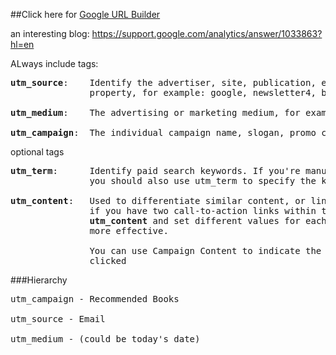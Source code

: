 ##Click here for [Google URL Builder](https://ga-dev-tools.appspot.com/campaign-url-builder/)


an interesting blog: https://support.google.com/analytics/answer/1033863?hl=en

ALways include tags:
<pre>
<b>utm_source</b>:    Identify the advertiser, site, publication, etc. that is sending traffic to your 
               property, for example: google, newsletter4, billboard.  

<b>utm_medium</b>:    The advertising or marketing medium, for example: cpc, banner, email newsletter.

<b>utm_campaign</b>:  The individual campaign name, slogan, promo code, etc. for a product.
</pre>

optional tags
<pre>
<b>utm_term</b>:      Identify paid search keywords. If you're manually tagging paid keyword campaigns, 
               you should also use utm_term to specify the keyword.

<b>utm_content</b>:   Used to differentiate similar content, or links within the same ad. For example, 
               if you have two call-to-action links within the same email message, you can use 
               <b>utm_content</b> and set different values for each so you can tell which version is 
               more effective.
               
               You can use Campaign Content to indicate the specific ad, button, or link that was 
               clicked
</pre>

###Hierarchy
<pre>
utm_campaign - Recommended Books

utm_source - Email

utm_medium - (could be today's date)
